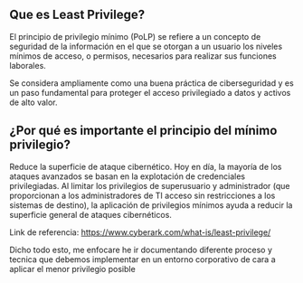 ## Que es Least Privilege?

El principio de privilegio mínimo (PoLP) se refiere a un concepto de seguridad de la información en el que se otorgan a un usuario los niveles mínimos de acceso, o permisos, necesarios para realizar sus funciones laborales. 

Se considera ampliamente como una buena práctica de ciberseguridad y es un paso fundamental para proteger el acceso privilegiado a datos y activos de alto valor. 


## ¿Por qué es importante el principio del mínimo privilegio?
Reduce la superficie de ataque cibernético. Hoy en día, la mayoría de los ataques avanzados se basan en la explotación de credenciales privilegiadas. Al limitar los privilegios de superusuario y administrador (que proporcionan a los administradores de TI acceso sin restricciones a los sistemas de destino), la aplicación de privilegios mínimos ayuda a reducir la superficie general de ataques cibernéticos.

Link de referencia: https://www.cyberark.com/what-is/least-privilege/

Dicho todo esto, me enfocare he ir documentando diferente proceso y tecnica que debemos implementar en un entorno corporativo de cara a aplicar el menor privilegio posible
